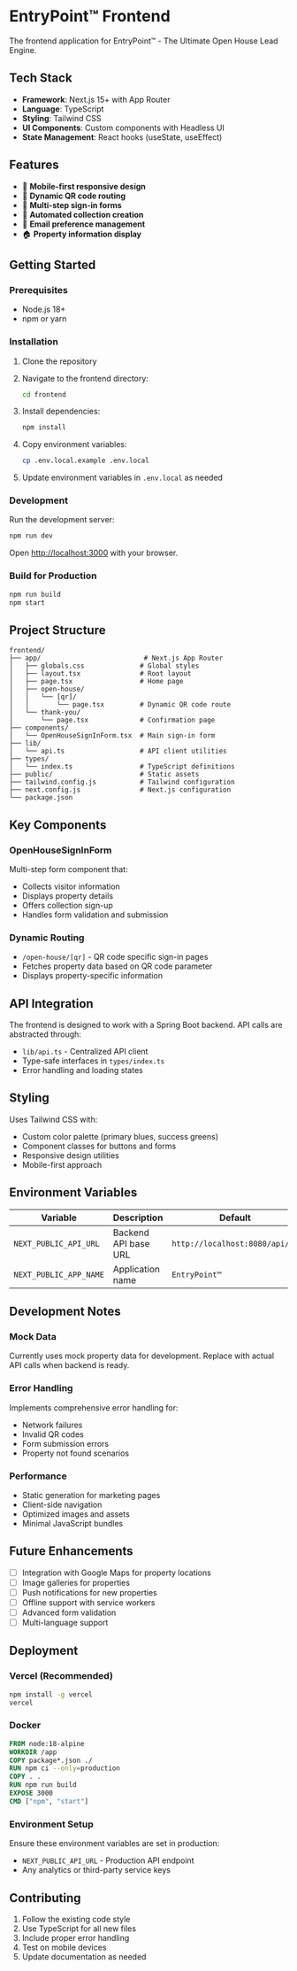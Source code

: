 # EntryPoint™ Frontend

The frontend application for EntryPoint™ - The Ultimate Open House Lead Engine.

## Tech Stack

- **Framework**: Next.js 15+ with App Router
- **Language**: TypeScript
- **Styling**: Tailwind CSS
- **UI Components**: Custom components with Headless UI
- **State Management**: React hooks (useState, useEffect)

## Features

- 📱 **Mobile-first responsive design**
- 🔗 **Dynamic QR code routing**
- 📝 **Multi-step sign-in forms**
- 🎯 **Automated collection creation**
- 📧 **Email preference management**
- 🏠 **Property information display**

## Getting Started

### Prerequisites

- Node.js 18+ 
- npm or yarn

### Installation

1. Clone the repository
2. Navigate to the frontend directory:
   ```bash
   cd frontend
   ```

3. Install dependencies:
   ```bash
   npm install
   ```

4. Copy environment variables:
   ```bash
   cp .env.local.example .env.local
   ```

5. Update environment variables in `.env.local` as needed

### Development

Run the development server:

```bash
npm run dev
```

Open [http://localhost:3000](http://localhost:3000) with your browser.

### Build for Production

```bash
npm run build
npm start
```

## Project Structure

```
frontend/
├── app/                          # Next.js App Router
│   ├── globals.css              # Global styles
│   ├── layout.tsx               # Root layout
│   ├── page.tsx                 # Home page
│   ├── open-house/
│   │   └── [qr]/
│   │       └── page.tsx         # Dynamic QR code route
│   └── thank-you/
│       └── page.tsx             # Confirmation page
├── components/
│   └── OpenHouseSignInForm.tsx  # Main sign-in form
├── lib/
│   └── api.ts                   # API client utilities
├── types/
│   └── index.ts                 # TypeScript definitions
├── public/                      # Static assets
├── tailwind.config.js           # Tailwind configuration
├── next.config.js               # Next.js configuration
└── package.json
```

## Key Components

### OpenHouseSignInForm
Multi-step form component that:
- Collects visitor information
- Displays property details
- Offers collection sign-up
- Handles form validation and submission

### Dynamic Routing
- `/open-house/[qr]` - QR code specific sign-in pages
- Fetches property data based on QR code parameter
- Displays property-specific information

## API Integration

The frontend is designed to work with a Spring Boot backend. API calls are abstracted through:

- `lib/api.ts` - Centralized API client
- Type-safe interfaces in `types/index.ts`
- Error handling and loading states

## Styling

Uses Tailwind CSS with:
- Custom color palette (primary blues, success greens)
- Component classes for buttons and forms
- Responsive design utilities
- Mobile-first approach

## Environment Variables

| Variable | Description | Default |
|----------|-------------|---------|
| `NEXT_PUBLIC_API_URL` | Backend API base URL | `http://localhost:8080/api/v1` |
| `NEXT_PUBLIC_APP_NAME` | Application name | `EntryPoint™` |

## Development Notes

### Mock Data
Currently uses mock property data for development. Replace with actual API calls when backend is ready.

### Error Handling
Implements comprehensive error handling for:
- Network failures
- Invalid QR codes
- Form submission errors
- Property not found scenarios

### Performance
- Static generation for marketing pages
- Client-side navigation
- Optimized images and assets
- Minimal JavaScript bundles

## Future Enhancements

- [ ] Integration with Google Maps for property locations
- [ ] Image galleries for properties
- [ ] Push notifications for new properties
- [ ] Offline support with service workers
- [ ] Advanced form validation
- [ ] Multi-language support

## Deployment

### Vercel (Recommended)
```bash
npm install -g vercel
vercel
```

### Docker
```dockerfile
FROM node:18-alpine
WORKDIR /app
COPY package*.json ./
RUN npm ci --only=production
COPY . .
RUN npm run build
EXPOSE 3000
CMD ["npm", "start"]
```

### Environment Setup
Ensure these environment variables are set in production:
- `NEXT_PUBLIC_API_URL` - Production API endpoint
- Any analytics or third-party service keys

## Contributing

1. Follow the existing code style
2. Use TypeScript for all new files
3. Include proper error handling
4. Test on mobile devices
5. Update documentation as needed